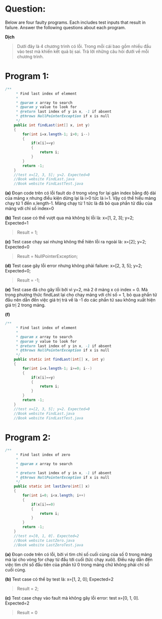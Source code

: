 # **Question:** 
Below are four faulty programs. Each includes test inputs that result in failure. Answer the following questions about each program.

**Dịch**
> Dưới đây là 4 chương trình có lỗi. Trong mỗi cái bao gồm nhiều đầu vào test mà khiến kết quả bị sai. Trả lời những câu hỏi đưới về mỗi chương trình.

# **Program 1:**
```java
/**
     * Find last index of element
     *
     * @param x array to search
     * @param y value to look for
     * @return last index of y in x, -1 if absent
     * @throws NullPointerException if x is null
     */
    public int findLast(int[] x, int y)
    {
        for(int i=x.length-1; i>0; i--)
        {
            if(x[i]==y)
            {
                return i;
            }
        }
        return -1;
    }
    //test x=[2, 3, 5]; y=2. Expected=0
    //Book website FindLast.java
    //Book website FindLastTest.java
```

**(a)** Đoạn code trên có lỗi fault do ở trong vòng for lại gán index bằng độ dài của mảng x nhưng điều kiện dừng lại là i>0 tức là i=1. Vậy có thể hiểu mảng chạy từ 1 đến x.length-1.
Mảng chạy từ 1 tức là đã bỏ qua phần tử đầu của mảng với chỉ số index=0

**(b)**
Test case có thể vượt qua mà không bị lỗi là: x=[1, 2, 3]; y=2; Expected=1
> Result = 1;

**(c)**
Test case chạy sai nhưng không thể hiên lỗi ra ngoài là:
x=[2]; y=2; Expected=0
> Result = NullPointerException;

**(d)**
Test case gây lỗi error nhưng không phải failure:
x=[2, 3, 5]; y=2; Expected=0;
> Result = -1;

**(e)**
Test case đã cho gây lỗi bởi vì y=2, mà 2 ở mảng x có index = 0. Mà trong phương thức findLast lại cho chạy mảng với chỉ số = 1, bỏ qua phần tử đầu nên dẫn đến việc giá trị trả về là -1 do các phần tử sau không xuất hiện giá trị 2 trong mảng.

**(f)**
```java
/**
     * Find last index of element
     *
     * @param x array to search
     * @param y value to look for
     * @return last index of y in x, -1 if absent
     * @throws NullPointerException if x is null
     */
    public static int findLast(int[] x, int y)
    {
        for(int i=x.length-1; i>=0; i--)
        {
            if(x[i]==y)
            {
                return i;
            }
        }
        return -1;
    }
    //test x=[2, 3, 5]; y=2. Expected=0
    //Book website FindLast.java
    //Book website FindLastTest.java
```

# **Program 2:**
```java
/**
     * Find last index of zero
     *
     * @param x array to search
     *
     * @return last index of y in x, -1 if absent
     * @throws NullPointerException if x is null
     */
    public static int lastZero(int[] x)
    {
        for(int i=0; i<x.length; i++)
        {
            if(x[i]==0)
            {
                return i;
            }
        }
        return -1;
    }
    //test x=[0, 1, 0]. Expected=2
    //Book website LastZero.java
    //Book website LastZeroTest.java
```

**(a)** Đoạn code trên có lỗi, bởi vì tìm chỉ số cuối cùng của số 0 trong mảng mà lại cho vòng for chạy từ đầu tới cuối (tức chạy xuôi). Điều này dẫn đến việc tìm chỉ số đầu tiên của phần tử 0 trong mảng chứ không phải chỉ số cuối cùng.

**(b)**
Test case có thể by test là: x=[1, 2, 0]; Expected=2
> Result = 2;

**(c)**
Test case chạy vào fault mà không gây lỗi error:
test x=[0, 1, 0]. Expected=2
> Result = 0
